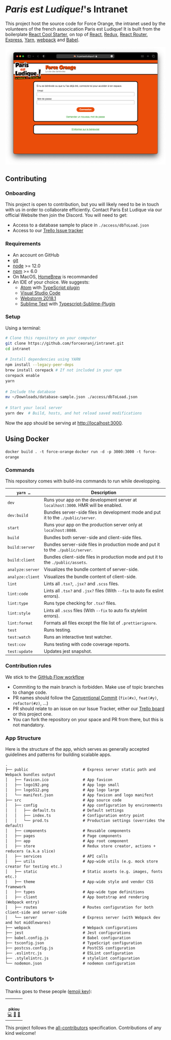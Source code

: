 # _Paris est Ludique!_'s Intranet

This project host the source code for Force Orange, the intranet used by the volunteers of the french assocication Paris est Ludique!
It is built from the boilerplate [React Cool Starter](https://github.com/wellyshen/react-cool-starter), on top of [React](https://facebook.github.io/react), [Redux](https://github.com/reactjs/redux), [React Router](https://reacttraining.com/react-router), [Express](https://expressjs.com), [Yarn](https://yarnpkg.com/), [webpack](https://webpack.js.org/) and [Babel](https://babeljs.io/).

![Illustration of the website](.github/screenshot.png)

## Contributing

### Onboarding

This project is open to contribution, but you will likely need to be in touch with us in order to collaborate efficiently. Contact Paris Est Ludique via our official Website then join the Discord. You will need to get:

-   Access to a database sample to place in `./access/dbToLoad.json`
-   Access to our [Trello Issue tracker](https://trello.com/b/5oKGdc1K/intranet-pel-2022)

### Requirements

-   An account on GitHub
-   [git](https://git-scm.com/)
-   [node](https://nodejs.org/en) >= 12.0
-   [npm](https://www.npmjs.com) >= 6.0
-   On MacOS, [HomeBrew](https://brew.sh/) is recommanded
-   An IDE of your choice. We suggests:
    -   [Atom](https://atom.io/) with [TypeScript plugin](https://atom.io/packages/ide-typescript)
    -   [Visual Studio Code](https://code.visualstudio.com/)
    -   [Webstorm 2018.1](https://www.jetbrains.com/webstorm/download/)
    -   [Sublime Text](http://www.sublimetext.com/3) with [Typescript-Sublime-Plugin](https://github.com/Microsoft/Typescript-Sublime-plugin#installation)

### Setup

Using a terminal:

```bash
# Clone this repository on your computer
git clone https://github.com/forceoranj/intranet.git
cd intranet

# Install dependencies using YARN
npm install --legacy-peer-deps
brew install corepack # If not included in your npm
corepack enable
yarn

# Include the database
mv ~/Downloads/database-sample.json ./access/dbToLoad.json

# Start your local server
yarn dev  # Build, hosts, and hot reload saved modifications
```

Now the app should be serving at <http://localhost:3000>.

## Using Docker

`docker build . -t force-orange`
`docker run -d -p 3000:3000 -t force-orange`

### Commands

This repository comes with build-ins commands to run while developping.

| `yarn …`         | Description                                                                        |
| ---------------- | ---------------------------------------------------------------------------------- |
| `dev`            | Runs your app on the development server at `localhost:3000`. HMR will be enabled.  |
| `dev:build`      | Bundles server-side files in development mode and put it to the `./public/server`. |
| `start`          | Runs your app on the production server only at `localhost:8088`.                   |
| `build`          | Bundles both server-side and client-side files.                                    |
| `build:server`   | Bundles server-side files in production mode and put it to the `./public/server`.  |
| `build:client`   | Bundles client-side files in production mode and put it to the `./public/assets`.  |
| `analyze:server` | Visualizes the bundle content of server-side.                                      |
| `analyze:client` | Visualizes the bundle content of client-side.                                      |
| `lint`           | Lints all `.tsx?`, `.jsx?` and `.scss` files.                                      |
| `lint:code`      | Lints all `.tsx?` and `.jsx?` files (With `--fix` to auto fix eslint errors).      |
| `lint:type`      | Runs type checking for `.tsx?` files.                                              |
| `lint:style`     | Lints all `.scss` files (With `--fix` to auto fix stylelint errors).               |
| `lint:format`    | Formats all files except the file list of `.prettierignore`.                       |
| `test`           | Runs testing.                                                                      |
| `test:watch`     | Runs an interactive test watcher.                                                  |
| `test:cov`       | Runs testing with code coverage reports.                                           |
| `test:update`    | Updates jest snapshot.                                                             |

### Contribution rules

We stick to the [GitHub Flow workflow](https://docs.github.com/en/get-started/quickstart/github-flow)

-   Commiting to the main branch is forbidden. Make use of topic branches to change code.
-   PR names should follow the [Conventional Commit](https://www.conventionalcommits.org/en/v1.0.0/#summary) (`fix(#x)`, `feat(#y)`, `refactor(#z)`, …)
-   PR should relate to an issue on our Issue Tracker, either our [Trello board](https://trello.com/b/5oKGdc1K/intranet-pel-2022) or this project one.
-   You can fork the repository on your space and PR from there, but this is not mandatory.

### App Structure

Here is the structure of the app, which serves as generally accepted guidelines and patterns for building scalable apps.

```
.
├── public                        # Express server static path and Webpack bundles output
│   ├── favicon.ico               # App favicon
│   ├── logo192.png               # App logo small
│   ├── logo512.png               # App logo large
│   └── manifest.json             # App favicon and logo manifest
├── src                           # App source code
│   ├── config                    # App configuration by environments
│   │   ├── default.ts            # Default settings
│   │   ├── index.ts              # Configuration entry point
│   │   └── prod.ts               # Production settings (overrides the default)
│   ├── components                # Reusable components
│   ├── pages                     # Page components
│   ├── app                       # App root component
│   ├── store                     # Redux store creator, actions + reducers (a.k.a slice)
│   ├── services                  # API calls
│   ├── utils                     # App-wide utils (e.g. mock store creator for testing etc.)
│   ├── static                    # Static assets (e.g. images, fonts etc.)
│   ├── theme                     # App-wide style and vendor CSS framework
│   ├── types                     # App-wide type definitions
│   ├── client                    # App bootstrap and rendering (Webpack entry)
│   ├── routes                    # Routes configuration for both client-side and server-side
│   └── server                    # Express server (with Webpack dev and hot middlewares)
├── webpack                       # Webpack configurations
├── jest                          # Jest configurations
├── babel.config.js               # Babel configuration
├── tsconfig.json                 # TypeScript configuration
├── postcss.config.js             # PostCSS configuration
├── .eslintrc.js                  # ESLint configuration
├── .stylelintrc.js               # stylelint configuration
└── nodemon.json                  # nodemon configuration
```

## Contributors ✨

Thanks goes to these people ([emoji key](https://allcontributors.org/docs/en/emoji-key)):

<!-- ALL-CONTRIBUTORS-LIST:START - Do not remove or modify this section -->
<!-- prettier-ignore-start -->
<!-- markdownlint-disable -->
<table>
  <tr>
    <td align="center"><a href="https://www.parisestludique.fr"><img src="https://avatars1.githubusercontent.com/u/79382808?v=4" width="100px;" alt=""/><br /><sub><b>pikiou</b></sub></a><br /><a href="https://github.com/forceoranj/intranet/commits?author=pikiou" title="Code">💻</a> <a href="https://github.com/forceoranj/intranet/commits?author=pikiou" title="Documentation">📖</a> <a href="#maintenance-forceoranj" title="Maintenance">🚧</a></td>
  </tr>
</table>

<!-- markdownlint-enable -->
<!-- prettier-ignore-end -->

<!-- ALL-CONTRIBUTORS-LIST:END -->

This project follows the [all-contributors](https://github.com/all-contributors/all-contributors) specification. Contributions of any kind welcome!
